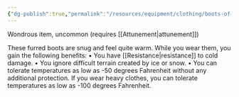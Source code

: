```yaml
---
{"dg-publish":true,"permalink":"/resources/equipment/clothing/boots-of-the-winterlands/"}
---
```


Wondrous item, uncommon (requires [[Attunement\|attunement]]) 

These furred boots are snug and feel quite warm. While you wear them, you gain the following benefits:
• You have [[Resistance\|resistance]] to cold damage.
• You ignore difficult terrain created by ice or snow.
• You can tolerate temperatures as low as -50 degrees Fahrenheit without any additional protection. If you wear heavy clothes, you can tolerate temperatures as low as -100 degrees Fahrenheit.
